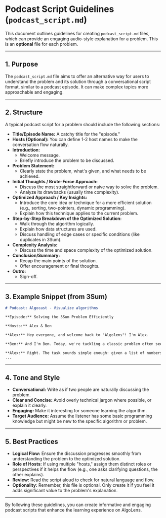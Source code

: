 # Podcast Script Guidelines (`podcast_script.md`)

This document outlines guidelines for creating `podcast_script.md` files, which can provide an engaging audio-style explanation for a problem. This is an **optional** file for each problem.

---

## 1. Purpose

The `podcast_script.md` file aims to offer an alternative way for users to understand the problem and its solution through a conversational script format, similar to a podcast episode. It can make complex topics more approachable and engaging.

---

## 2. Structure

A typical podcast script for a problem should include the following sections:

-   **Title/Episode Name:** A catchy title for the "episode."
-   **Hosts (Optional):** You can define 1-2 host names to make the conversation flow naturally.
-   **Introduction:**
    -   Welcome message.
    -   Briefly introduce the problem to be discussed.
-   **Problem Statement:**
    -   Clearly state the problem, what's given, and what needs to be achieved.
-   **Initial Thoughts / Brute-Force Approach:**
    -   Discuss the most straightforward or naive way to solve the problem.
    -   Analyze its drawbacks (usually time complexity).
-   **Optimized Approach / Key Insights:**
    -   Introduce the core idea or technique for a more efficient solution (e.g., sorting, two-pointers, dynamic programming).
    -   Explain how this technique applies to the current problem.
-   **Step-by-Step Breakdown of the Optimized Solution:**
    -   Walk through the algorithm logically.
    -   Explain how data structures are used.
    -   Discuss handling of edge cases or specific conditions (like duplicates in 3Sum).
-   **Complexity Analysis:**
    -   Discuss the time and space complexity of the optimized solution.
-   **Conclusion/Summary:**
    -   Recap the main points of the solution.
    -   Offer encouragement or final thoughts.
-   **Outro:**
    -   Sign-off.

---

## 3. Example Snippet (from 3Sum)

```markdown
# Podcast: Algocast - Visualize algorithms

**Episode:** Solving the 3Sum Problem Efficiently

**Hosts:** Alex & Ben

**Alex:** Hey everyone, and welcome back to "Algolens"! I'm Alex.

**Ben:** And I'm Ben. Today, we're tackling a classic problem often seen in interviews: the 3Sum problem.

**Alex:** Right. The task sounds simple enough: given a list of numbers, find all the unique combinations of three distinct numbers from that list that add up to exactly zero.
...
```

---

## 4. Tone and Style

-   **Conversational:** Write as if two people are naturally discussing the problem.
-   **Clear and Concise:** Avoid overly technical jargon where possible, or explain it clearly.
-   **Engaging:** Make it interesting for someone learning the algorithm.
-   **Target Audience:** Assume the listener has some basic programming knowledge but might be new to the specific algorithm or problem.

---

## 5. Best Practices

-   **Logical Flow:** Ensure the discussion progresses smoothly from understanding the problem to the optimized solution.
-   **Role of Hosts:** If using multiple "hosts," assign them distinct roles or perspectives if it helps the flow (e.g., one asks clarifying questions, the other explains).
-   **Review:** Read the script aloud to check for natural language and flow.
-   **Optionality:** Remember, this file is optional. Only create it if you feel it adds significant value to the problem's explanation.

---

By following these guidelines, you can create informative and engaging podcast scripts that enhance the learning experience on AlgoLens.
